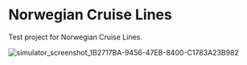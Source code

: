 # Norwegian Cruise Lines

Test project for Norwegian Cruise Lines.

![simulator_screenshot_1B2717BA-9456-47EB-8400-C1783A23B982](https://user-images.githubusercontent.com/53996412/161631397-16ef78fb-e76c-4376-a76c-0dd9b9726a67.png)
